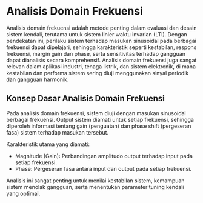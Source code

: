 # Analisis Domain Frekuensi

Analisis domain frekuensi adalah metode penting dalam evaluasi dan desain sistem kendali, terutama untuk sistem linier waktu invarian (LTI). Dengan pendekatan ini, perilaku sistem terhadap masukan sinusoidal pada berbagai frekuensi dapat dipelajari, sehingga karakteristik seperti kestabilan, respons frekuensi, margin gain dan phase, serta sensitivitas terhadap gangguan dapat dianalisis secara komprehensif. Analisis domain frekuensi juga sangat relevan dalam aplikasi industri, tenaga listrik, dan sistem elektronik, di mana kestabilan dan performa sistem sering diuji menggunakan sinyal periodik dan gangguan harmonik.

## Konsep Dasar Analisis Domain Frekuensi

Pada analisis domain frekuensi, sistem diuji dengan masukan sinusoidal berbagai frekuensi. Output sistem diamati untuk setiap frekuensi, sehingga diperoleh informasi tentang gain (penguatan) dan phase shift (pergeseran fasa) sistem terhadap masukan tersebut.

Karakteristik utama yang diamati:

- Magnitude (Gain): Perbandingan amplitudo output terhadap input pada setiap frekuensi.
- Phase: Pergeseran fasa antara input dan output pada setiap frekuensi.

Analisis ini sangat penting untuk menilai kestabilan sistem, kemampuan sistem menolak gangguan, serta menentukan parameter tuning kendali yang optimal.

